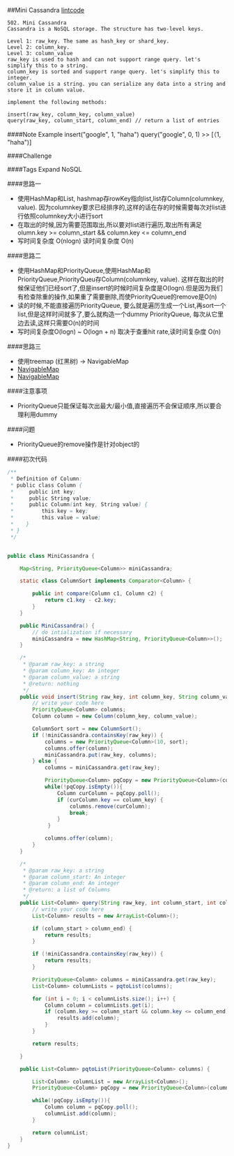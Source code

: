##Mini Cassandra
[lintcode](https://www.lintcode.com/problem/mini-cassandra/description)

	502. Mini Cassandra
	Cassandra is a NoSQL storage. The structure has two-level keys.

	Level 1: raw_key. The same as hash_key or shard_key.
	Level 2: column_key.
	Level 3: column_value
	raw_key is used to hash and can not support range query. let's simplify this to a string.
	column_key is sorted and support range query. let's simplify this to integer.
	column_value is a string. you can serialize any data into a string and store it in column value.

	implement the following methods:

	insert(raw_key, column_key, column_value)
	query(raw_key, column_start, column_end) // return a list of entries

####Note
	Example
	insert("google", 1, "haha")
	query("google", 0, 1)
	>> [（1, "haha")]

####Challenge

####Tags Expand
NoSQL

####思路一
-  使用HashMap和List, hashmap存rowKey指向list,list存Column(columnkey, value). 因为columnkey要求已经排序的,这样的话在存的时候需要每次对list进行依照columnkey大小进行sort
- 在取出的时候,因为需要范围取出,所以要对list进行遍历,取出所有满足olumn.key >= column_start && column.key <= column_end
- 写时间复杂度 O(nlogn) 读时间复杂度 O(n)

####思路二
- 使用HashMap和PriorityQueue,使用HashMap和PriorityQueue,PriorityQueu存Column(columnkey, value). 这样在取出的时候保证他们已经sort了,但是insert的时候时间复杂度是O(logn).但是因为我们有检查除重的操作,如果重了需要删除,而使PriorityQueue的remove是O(n)
- 读的时候,不能直接遍历PriorityQueue, 要么就是遍历生成一个List,再sort一个list,但是这样时间就多了,要么就构造一个dummy PriorityQueue, 每次从它里边去读,这样只需要O(n)的时间
- 写时间复杂度O(logn) ~ O(logn + n) 取决于查重hit rate,读时间复杂度 O(n)

####思路三
- 使用treemap (红黑树) -> NavigableMap
- [NavigableMap](https://www.geeksforgeeks.org/navigablemap-interface-in-java-with-example/)
- [NavigableMap](http://tutorials.jenkov.com/java-collections/navigablemap.html)

####注意事项
- PriorityQueue只能保证每次出最大/最小值,直接遍历不会保证顺序,所以要合理利用dummy

####问题
- PriorityQueue的remove操作是针对object的

####初次代码

```java
/**
 * Definition of Column:
 * public class Column {
 *     public int key;
 *     public String value;
 *     public Column(int key, String value) {
 *         this.key = key;
 *         this.value = value;
 *    }
 * }
 */


public class MiniCassandra {

    Map<String, PriorityQueue<Column>> miniCassandra;

    static class ColumnSort implements Comparator<Column> {

        public int compare(Column c1, Column c2) {
            return c1.key - c2.key;
        }
    }

    public MiniCassandra() {
        // do intialization if necessary
        miniCassandra = new HashMap<String, PriorityQueue<Column>>();
    }

    /*
     * @param raw_key: a string
     * @param column_key: An integer
     * @param column_value: a string
     * @return: nothing
     */
    public void insert(String raw_key, int column_key, String column_value) {
        // write your code here
        PriorityQueue<Column> columns;
        Column column = new Column(column_key, column_value);

        ColumnSort sort = new ColumnSort();
        if (!miniCassandra.containsKey(raw_key)) {
            columns = new PriorityQueue<Column>(10, sort);
            columns.offer(column);
            miniCassandra.put(raw_key, columns);
        } else {
            columns = miniCassandra.get(raw_key);

            PriorityQueue<Column> pqCopy = new PriorityQueue<Column>(columns);
            while(!pqCopy.isEmpty()){
                Column curColumn = pqCopy.poll();
                if (curColumn.key == column_key) {
                    columns.remove(curColumn);
                    break;
                }
             }

            columns.offer(column);
        }
    }

    /*
     * @param raw_key: a string
     * @param column_start: An integer
     * @param column_end: An integer
     * @return: a list of Columns
     */
    public List<Column> query(String raw_key, int column_start, int column_end) {
        // write your code here
        List<Column> results = new ArrayList<Column>();

        if (column_start > column_end) {
            return results;
        }

        if (!miniCassandra.containsKey(raw_key)) {
            return results;
        }

        PriorityQueue<Column> columns = miniCassandra.get(raw_key);
        List<Column> columnLists = pqtoList(columns);

        for (int i = 0; i < columnLists.size(); i++) {
            Column column = columnLists.get(i);
            if (column.key >= column_start && column.key <= column_end) {
                results.add(column);
            }
        }

        return results;

    }

    public List<Column> pqtoList(PriorityQueue<Column> columns) {

        List<Column> columnList = new ArrayList<Column>();
        PriorityQueue<Column> pqCopy = new PriorityQueue<Column>(columns);

        while(!pqCopy.isEmpty()){
            Column column = pqCopy.poll();
            columnList.add(column);
        }

        return columnList;
    }
}
```
